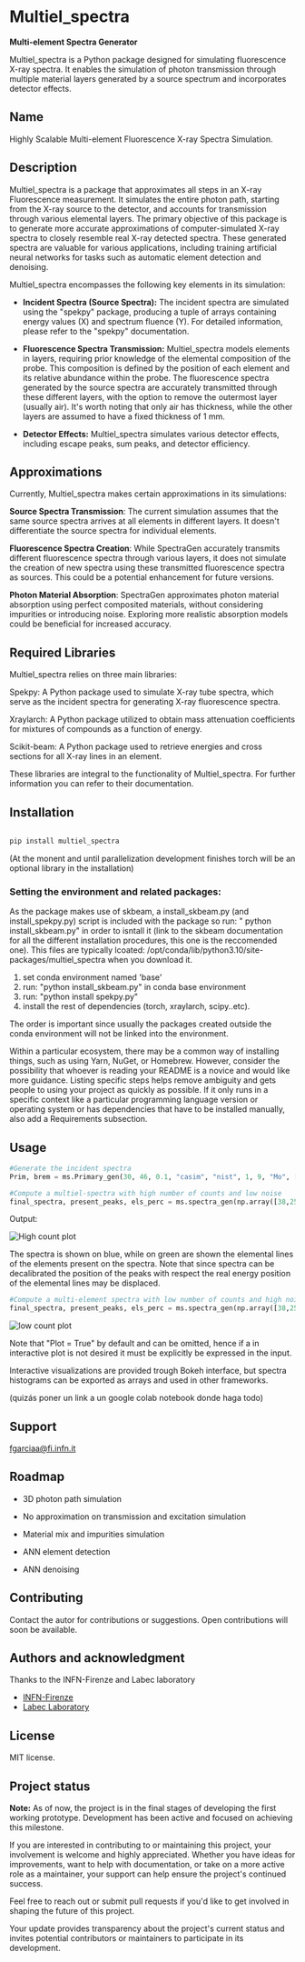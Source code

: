 # Multiel_spectra

**Multi-element Spectra Generator**

Multiel_spectra is a Python package designed for simulating fluorescence X-ray spectra. It enables the simulation of photon transmission through multiple material layers generated by a source spectrum and incorporates detector effects.

## Name

Highly Scalable Multi-element Fluorescence X-ray Spectra Simulation.

## Description

Multiel_spectra is a package that approximates all steps in an X-ray Fluorescence measurement. It simulates the entire photon path, starting from the X-ray source to the detector, and accounts for transmission through various elemental layers. The primary objective of this package is to generate more accurate approximations of computer-simulated X-ray spectra to closely resemble real X-ray detected spectra. These generated spectra are valuable for various applications, including training artificial neural networks for tasks such as automatic element detection and denoising.


Multiel_spectra encompasses the following key elements in its simulation:

- **Incident Spectra (Source Spectra):** The incident spectra are simulated using the "spekpy" package, producing a tuple of arrays containing energy values (X) and spectrum fluence (Y). For detailed information, please refer to the "spekpy" documentation.

- **Fluorescence Spectra Transmission:** Multiel_spectra models elements in layers, requiring prior knowledge of the elemental composition of the probe. This composition is defined by the position of each element and its relative abundance within the probe. The fluorescence spectra generated by the source spectra are accurately transmitted through these different layers, with the option to remove the outermost layer (usually air). It's worth noting that only air has thickness, while the other layers are assumed to have a fixed thickness of 1 mm.

- **Detector Effects:** Multiel_spectra simulates various detector effects, including escape peaks, sum peaks, and detector efficiency.

## Approximations

Currently, Multiel_spectra makes certain approximations in its simulations:

**Source Spectra Transmission**: The current simulation assumes that the same source spectra arrives at all elements in different layers. It doesn't differentiate the source spectra for individual elements.

**Fluorescence Spectra Creation**: While SpectraGen accurately transmits different fluorescence spectra through various layers, it does not simulate the creation of new spectra using these transmitted fluorescence spectra as sources. This could be a potential enhancement for future versions.

**Photon Material Absorption**: SpectraGen approximates photon material absorption using perfect composited materials, without considering impurities or introducing noise. Exploring more realistic absorption models could be beneficial for increased accuracy. 


## Required Libraries 

Multiel_spectra relies on three main libraries:

Spekpy: A Python package used to simulate X-ray tube spectra, which serve as the incident spectra for generating X-ray fluorescence spectra.

Xraylarch: A Python package utilized to obtain mass attenuation coefficients for mixtures of compounds as a function of energy.

Scikit-beam: A Python package used to retrieve energies and cross sections for all X-ray lines in an element.

These libraries are integral to the functionality of Multiel_spectra. For further information you can refer to their documentation. 

## Installation

```python

pip install multiel_spectra

```
(At the monent and until parallelization development finishes torch will be an optional library in the installation) 

### Setting the environment and related packages: 

As the package makes use of skbeam, a install_skbeam.py (and install_spekpy.py) script is included with the package so run: " python install_skbeam.py" in order to isntall it (link to the skbeam documentation for all the different installation procedures, this one is the reccomended one). This files are typically lcoated: /opt/conda/lib/python3.10/site-packages/multiel_spectra when you download it. 

1. set conda environment named 'base' 
2. run: "python install_skbeam.py" in conda base environment
3. run: "python install spekpy.py"
4. install the rest of dependencies (torch, xraylarch, scipy..etc).  

The order is important since usually the packages created outside the conda environment will not be linked into the environment. 

Within a particular ecosystem, there may be a common way of installing things, such as using Yarn, NuGet, or Homebrew. However, consider the possibility that whoever is reading your README is a novice and would like more guidance. Listing specific steps helps remove ambiguity and gets people to using your project as quickly as possible. If it only runs in a specific context like a particular programming language version or operating system or has dependencies that have to be installed manually, also add a Requirements subsection.

## Usage


```python
#Generate the incident spectra
Prim, brem = ms.Primary_gen(30, 46, 0.1, "casim", "nist", 1, 9, "Mo", [('Be', 0.127), ('Air', 10)])
```

```python
#Compute a multiel-spectra with high number of counts and low noise
final_spectra, present_peaks, els_perc = ms.spectra_gen(np.array([38,25,13,0,8,7]), Prim, brem, s_counts = 30000,n_counts = 30000,b_counts = 1000, c_counts = 1000,  escape = True, sum = True, decal = True,  char_r = 15, brem_r = 15,noise_f = 1000 )
```
Output: 

![High count plot](./images/highcount.png)

The spectra is shown on blue, while on green are shown the elemental lines of the elements present on the spectra. Note that since spectra can be decalibrated the position of the peaks with respect the real energy position of the elemental lines may be displaced. 

```python
#Compute a multi-element spectra with low number of counts and high noise to signal ratio
final_spectra, present_peaks, els_perc = ms.spectra_gen(np.array([38,25,13,0,8,7]), Prim, brem, s_counts = 20,n_counts = 30,b_counts = 10, c_counts = 10,  escape = True, sum = True, decal = True, char_r = 1, brem_r = 1,noise_f = 1, prop = "" )
```
![low count plot](./images/lowcount.png)

Note that "Plot = True" by default and can be omitted, hence if a in interactive plot is not desired it must be explicitly be expressed in the input.

Interactive visualizations are provided trough Bokeh interface, but spectra histograms can be exported as arrays and used in other frameworks. 

(quizás poner un link a un google colab notebook donde haga todo)

## Support
fgarciaa@fi.infn.it

## Roadmap

* 3D photon path simulation 

* No approximation on transmission and excitation simulation 

* Material mix and impurities simulation

* ANN element detection 

* ANN denoising 

## Contributing

Contact the autor for contributions or suggestions. Open contributions will soon be available.

## Authors and acknowledgment

Thanks to the INFN-Firenze and Labec laboratory

- [INFN-Firenze](https://www.infn.it/)
- [Labec Laboratory](https://labec.fi.it/)

## License

MIT license. 

## Project status

**Note:** As of now, the project is in the final stages of developing the first working prototype. Development has been active and focused on achieving this milestone.

If you are interested in contributing to or maintaining this project, your involvement is welcome and highly appreciated. Whether you have ideas for improvements, want to help with documentation, or take on a more active role as a maintainer, your support can help ensure the project's continued success.

Feel free to reach out or submit pull requests if you'd like to get involved in shaping the future of this project.

Your update provides transparency about the project's current status and invites potential contributors or maintainers to participate in its development.
